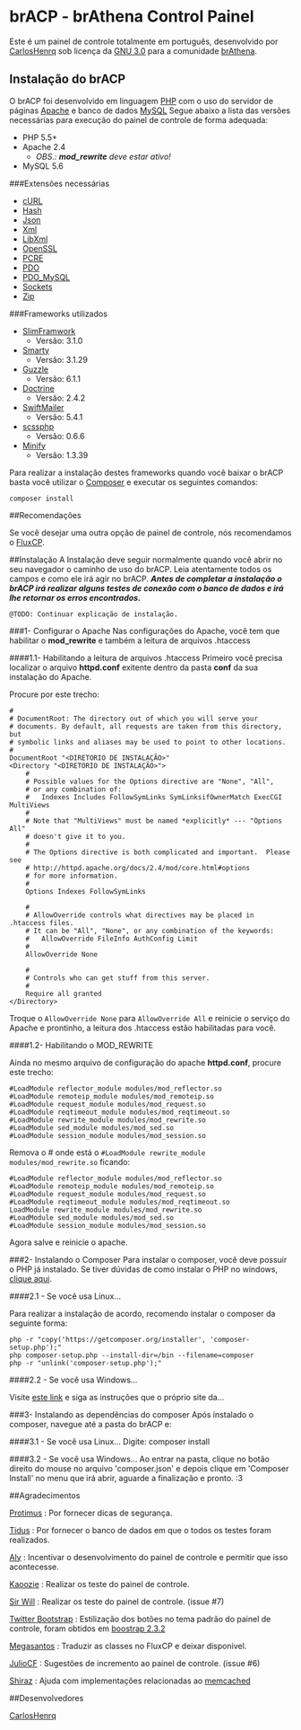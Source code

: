 # brACP - brAthena Control Painel

Este é um painel de controle totalmente em português, desenvolvido por [CarlosHenrq](http://forum.brathena.org/index.php/user/60-carloshenrq/) sob licença da [GNU 3.0](http://www.gnu.org/licenses/gpl.html) para a comunidade [brAthena](http://brathena.org).

## Instalação do brACP

O brACP foi desenvolvido em linguagem [PHP](http://php.net) com o uso do servidor de páginas [Apache](http://www.apache.org) e banco de dados [MySQL](http://mysql.com)
Segue abaixo a lista das versões necessárias para execução do painel de controle de forma adequada:

* PHP 5.5+
* Apache 2.4
  * _OBS.: **mod_rewrite** deve estar ativo!_
* MySQL 5.6

###Extensões necessárias

* [cURL](http://php.net/manual/en/book.curl.php)
* [Hash](http://php.net/manual/en/book.hash.php)
* [Json](http://php.net/manual/en/book.json.php)
* [Xml](http://php.net/manual/en/book.xml.php)
* [LibXml](http://php.net/manual/en/book.libxml.php)
* [OpenSSL](http://php.net/manual/en/book.openssl.php)
* [PCRE](http://php.net/manual/en/book.pcre.php)
* [PDO](http://php.net/manual/en/book.pdo.php)
* [PDO_MySQL](http://php.net/manual/en/ref.pdo-mysql.php)
* [Sockets](http://php.net/manual/en/book.sockets.php)
* [Zip](http://php.net/manual/en/book.zip.php)

###Frameworks utilizados

* [SlimFramwork](http://slimframework.com)
  * Versão: 3.1.0
* [Smarty](http://www.smarty.net/)
  * Versão: 3.1.29
* [Guzzle](http://guzzlephp.org/)
  * Versão: 6.1.1
* [Doctrine](http://www.doctrine-project.org/)
  * Versão: 2.4.2
* [SwiftMailer](http://swiftmailer.org/)
  * Versão: 5.4.1
* [scssphp](http://leafo.net/scssphp/)
  * Versão: 0.6.6
* [Minify](http://www.minifier.org/)
  * Versão: 1.3.39

Para realizar a instalação destes frameworks quando você baixar o brACP basta você utilizar o [Composer](https://getcomposer.org/) e executar os seguintes comandos:

`composer install`

##Recomendações

Se você desejar uma outra opção de painel de controle, nós recomendamos o [FluxCP](https://github.com/HerculesWS/FluxCP).

##Instalação
A Instalação deve seguir normalmente quando você abrir no seu navegador o caminho de uso do brACP. Leia atentamente todos os campos e como ele irá agir no brACP.
**_Antes de completar a instalação o brACP irá realizar alguns testes de conexão com o banco de dados e irá lhe retornar os erros encontrados._**

    @TODO: Continuar explicação de instalação.

###1- Configurar o Apache
Nas configurações do Apache, você tem que habilitar o **mod_rewrite** e também a leitura de arquivos .htaccess

####1.1- Habilitando a leitura de arquivos .htaccess
Primeiro você precisa localizar o arquivo **httpd.conf** exitente dentro da pasta **conf** da sua instalação do Apache.

Procure por este trecho:

    #
    # DocumentRoot: The directory out of which you will serve your
    # documents. By default, all requests are taken from this directory, but
    # symbolic links and aliases may be used to point to other locations.
    #
    DocumentRoot "<DIRETORIO DE INSTALAÇÃO>"
    <Directory "<DIRETORIO DE INSTALAÇÃO>">
        #
        # Possible values for the Options directive are "None", "All",
        # or any combination of:
        #   Indexes Includes FollowSymLinks SymLinksifOwnerMatch ExecCGI MultiViews
        #
        # Note that "MultiViews" must be named *explicitly* --- "Options All"
        # doesn't give it to you.
        #
        # The Options directive is both complicated and important.  Please see
        # http://httpd.apache.org/docs/2.4/mod/core.html#options
        # for more information.
        #
        Options Indexes FollowSymLinks

        #
        # AllowOverride controls what directives may be placed in .htaccess files.
        # It can be "All", "None", or any combination of the keywords:
        #   AllowOverride FileInfo AuthConfig Limit
        #
        AllowOverride None

        #
        # Controls who can get stuff from this server.
        #
        Require all granted
    </Directory>

Troque o `AllowOverride None` para `AllowOverride All` e reinicie o serviço do Apache e prontinho, a leitura dos .htaccess estão habilitadas para você.

####1.2- Habilitando o MOD\_REWRITE

Ainda no mesmo arquivo de configuração do apache **httpd.conf**, procure este trecho:

    #LoadModule reflector_module modules/mod_reflector.so
    #LoadModule remoteip_module modules/mod_remoteip.so
    #LoadModule request_module modules/mod_request.so
    #LoadModule reqtimeout_module modules/mod_reqtimeout.so
    #LoadModule rewrite_module modules/mod_rewrite.so
    #LoadModule sed_module modules/mod_sed.so
    #LoadModule session_module modules/mod_session.so

Remova o \# onde está o `#LoadModule rewrite_module modules/mod_rewrite.so` ficando:

    #LoadModule reflector_module modules/mod_reflector.so
    #LoadModule remoteip_module modules/mod_remoteip.so
    #LoadModule request_module modules/mod_request.so
    #LoadModule reqtimeout_module modules/mod_reqtimeout.so
    LoadModule rewrite_module modules/mod_rewrite.so
    #LoadModule sed_module modules/mod_sed.so
    #LoadModule session_module modules/mod_session.so

Agora salve e reinicie o apache.

###2- Instalando o Composer
Para instalar o composer, você deve possuir o PHP já instalado. Se tiver dúvidas de como instalar o PHP no windows, [clique aqui](http://php.net/manual/pt_BR/install.windows.php).

####2.1 - Se você usa Linux...

Para realizar a instalação de acordo, recomendo instalar o composer da seguinte forma:

    php -r "copy('https://getcomposer.org/installer', 'composer-setup.php');"
    php composer-setup.php --install-dir=/bin --filename=composer
    php -r "unlink('composer-setup.php');"

####2.2 - Se você usa Windows...

Visite [este link](https://getcomposer.org/download/) e siga as instruções que o próprio site da...

###3- Instalando as dependências do composer
Após instalado o composer, navegue até a pasta do brACP e:

####3.1 - Se você usa Linux...
Digite:
    composer install

####3.2 - Se você usa Windows...
Ao entrar na pasta, clique no botão direito do mouse no arquivo 'composer.json' e depois clique em 'Composer Install' no menu que irá abrir, aguarde a finalização e pronto. :3

##Agradecimentos

[Protimus](http://forum.brathena.org/index.php/user/1-protimus/) : Por fornecer dicas de segurança.

[Tidus](http://forum.brathena.org/index.php/user/6106-tidus/) : Por fornecer o banco de dados em que o todos os testes foram realizados.

[Aly](http://forum.brathena.org/index.php/user/294-aly/) : Incentivar o desenvolvimento do painel de controle e permitir que isso acontecesse.

[Kaoozie](http://forum.brathena.org/index.php/user/3605-kaoozie/) : Realizar os teste do painel de controle.

[Sir Will](http://forum.brathena.org/index.php/user/18776-sir-will/) : Realizar os teste do painel de controle. (issue #7)

[Twitter Bootstrap](http://getbootstrap.com/) : Estilização dos botões no tema padrão do painel de controle, foram obtidos em [boostrap 2.3.2](http://getbootstrap.com/2.3.2/)

[Megasantos](http://forum.brathena.org/index.php/user/947-jonatas/) : Traduzir as classes no FluxCP e deixar disponivel.

[JulioCF](http://forum.brathena.org/index.php/user/45-juliocf/) : Sugestões de incremento ao painel de controle. (issue #6)

[Shiraz](http://forum.brathena.org/index.php/user/321-shiraz/) : Ajuda com implementações relacionadas ao [memcached](https://memcached.org/)

##Desenvolvedores

[CarlosHenrq](http://forum.brathena.org/index.php/user/60-carloshenrq/)
